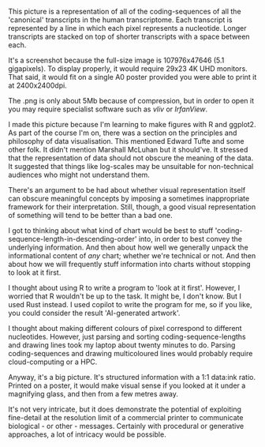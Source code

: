 This picture is a representation of all of the coding-sequences of all the 'canonical' transcripts in the human transcriptome. Each transcript is represented by a line in which each pixel represents a nucleotide. Longer transcripts are stacked on top of shorter transcripts with a space between each.

It's a screenshot because the full-size image is 107976x47646 (5.1 gigapixels). To display properly, it would require 29x23 4K UHD monitors. That said, it would fit on a single A0 poster provided you were able to print it at 2400x2400dpi.

The .png is only about 5Mb because of compression, but in order to open it you may require specialist software such as *vliv* or *IrfanView*.

I made this picture because I'm learning to make figures with R and ggplot2. As part of the course I'm on, there was a section on the principles and philosophy of data visualisation. This mentioned Edward Tufte and some other folk. It didn't mention Marshall McLuhan but it should've. It stressed that the representation of data should not obscure the meaning of the data. It suggested that things like log-scales may be unsuitable for non-technical audiences who might not understand them.

There's an argument to be had about whether visual representation itself can obscure meaningful concepts by imposing a sometimes inappropriate framework for their interpretation. Still, though, a good visual representation of something will tend to be better than a bad one.

I got to thinking about what kind of chart would be best to stuff 'coding-sequence-length-in-descending-order' into, in order to best convey the underlying information. And then about how well we generally unpack the informational content of *any* chart; whether we're technical or not. And then about how we will frequently stuff information into charts without stopping to look at it first.

I thought about using R to write a program to 'look at it first'. However, I worried that R wouldn't be up to the task. It might be, I don't know. But I used Rust instead. I used copilot to write the program for me, so if you like, you could consider the result 'AI-generated artwork'.

I thought about making different colours of pixel correspond to different nucleotides. However, just parsing and sorting coding-sequence-lengths and drawing lines took my laptop about twenty minutes to do. Parsing coding-sequences and drawing multicoloured lines would probably require cloud-computing or a HPC.

Anyway, it's a big picture. It's structured information with a 1:1 data:ink ratio. Printed on a poster, it would make visual sense if you looked at it under a magnifying glass, and then from a few metres away. 

It's not very intricate, but it does demonstrate the potential of exploiting fine-detail at the resolution limit of a commercial printer to communicate biological - or other - messages. Certainly with procedural or generative approaches, a lot of intricacy would be possible.



